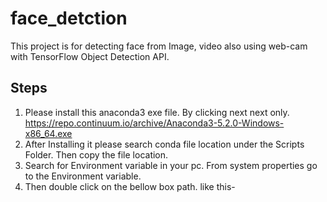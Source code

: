 # face_detction
 This project is for detecting face from Image, video also using web-cam with TensorFlow Object Detection API.
 
 ## Steps
 1. Please install this anaconda3 exe file. By clicking next next only.
    https://repo.continuum.io/archive/Anaconda3-5.2.0-Windows-x86_64.exe
 2. After Installing it please search conda file location under the Scripts Folder. Then copy the file location.
 3. Search for Environment variable in your pc. From system properties go to the Environment variable.
 4. Then double click on the bellow box path. like this-
